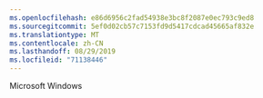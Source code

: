 ```yaml
---
ms.openlocfilehash: e86d6956c2fad54938e3bc8f2087e0ec793c9ed8
ms.sourcegitcommit: 5ef0d02cb57c7153fd9d5417cdcad45665af832e
ms.translationtype: MT
ms.contentlocale: zh-CN
ms.lasthandoff: 08/29/2019
ms.locfileid: "71138446"
---
```

Microsoft Windows